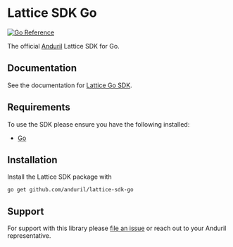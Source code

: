 # Lattice SDK Go
[![Go Reference](https://pkg.go.dev/badge/github.com/anduril/lattice-sdk-go)](https://pkg.go.dev/github.com/anduril/lattice-sdk-go)

The official [Anduril](https://www.anduril.com/) Lattice SDK for Go.

## Documentation

See the documentation for [Lattice Go SDK](https://docs.anduril.com/sdks/go).

## Requirements

To use the SDK please ensure you have the following installed:

* [Go](https://go.dev/doc/install)

## Installation

Install the Lattice SDK package with

```
go get github.com/anduril/lattice-sdk-go
```

## Support

For support with this library please [file an issue](https://github.com/anduril/lattice-sdk-go/issues/new) or reach out to your Anduril representative. 
